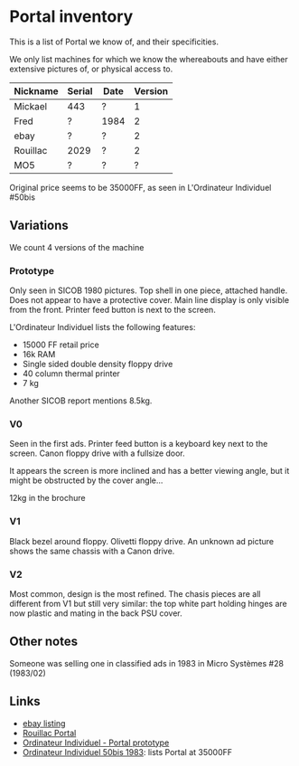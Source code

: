 # Portal inventory

This is a list of Portal we know of, and their specificities.

We only list machines for which we know the whereabouts and have either extensive pictures of, or physical access to.

| Nickname | Serial | Date | Version |
| -------- | ------ | ---- | ------- |
| Mickael  | 443    | ?    | 1       |
| Fred     | ?      | 1984 | 2       |
| ebay     | ?      | ?    | 2       |
| Rouillac | 2029   | ?    | 2       |
| MO5      | ?      | ?    | ?       |

Original price seems to be 35000FF, as seen in L'Ordinateur Individuel #50bis

## Variations

We count 4 versions of the machine

### Prototype

Only seen in SICOB 1980 pictures. Top shell in one piece, attached handle. Does not appear to have a protective cover. Main line display is only visible from the front. Printer feed button is next to the screen.

L'Ordinateur Individuel lists the following features:
* 15000 FF retail price
* 16k RAM
* Single sided double density floppy drive
* 40 column thermal printer
* 7 kg

Another SICOB report mentions 8.5kg.

### V0

Seen in the first ads. Printer feed button is a keyboard key next to the screen. Canon floppy drive with a fullsize door.

It appears the screen is more inclined and has a better viewing angle, but it might be obstructed by the cover angle...

12kg in the brochure

### V1

Black bezel around floppy. Olivetti floppy drive.
An unknown ad picture shows the same chassis with a Canon drive.

### V2

Most common, design is the most refined. The chasis pieces are all different from V1 but still very similar: the top white part holding hinges are now plastic and mating in the back PSU cover.

## Other notes

Someone was selling one in classified ads in 1983 in Micro Systèmes #28 (1983/02)

## Links

* [ebay listing](https://www.ebay.com/itm/126401749266)
* [Rouillac Portal](https://www.rouillac.com/fr/lot-441-121055-r2e_ccmc_portal_n2029_c._1981._lun)
* [Ordinateur Individuel - Portal prototype](https://archive.org/details/ord-ind-s1-019/page/122/mode/1up)
* [Ordinateur Individuel 50bis 1983](https://archive.org/details/ord-ind-s1-050bis/page/160/mode/2up?q=CCMC+portal): lists Portal at 35000FF
